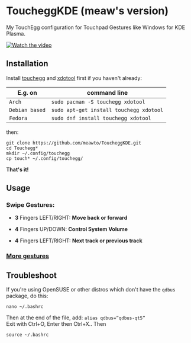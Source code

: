# ToucheggKDE (meaw's version)
My TouchEgg configuration for Touchpad Gestures like Windows for KDE Plasma.


[![Watch the video](https://i.imgur.com/v3UoNrC.png)](https://www.youtube.com/watch?v=WDlkP3R0-YU)


## Installation
Install [touchegg](https://github.com/JoseExposito/touchegg) and [xdotool](https://www.semicomplete.com/projects/xdotool/) first if you haven't already:

|E.g. on       | command line |
|--------------|---------------|
|`Arch`        | `sudo pacman -S touchegg xdotool`|
|`Debian based`| `sudo apt-get install touchegg xdotool`|
| `Fedora`     | `sudo dnf install touchegg xdotool`|

then:

```shell
git clone https://github.com/meawto/ToucheggKDE.git
cd Touchegg*
mkdir ~/.config/touchegg
cp touch* ~/.config/touchegg/
```
**That's it!**

## Usage
### Swipe Gestures:
  - **3** Fingers LEFT/RIGHT: **Move back or forward**   

  - **4** Fingers UP/DOWN: **Control System Volume**

  - **4** Fingers LEFT/RIGHT: **Next track or previous track** 

### [More gestures](https://github.com/NayamAmarshe/ToucheggKDE)

## Troubleshoot
If you're using OpenSUSE or other distros which don't have the `qdbus` package,
do this:
```shell
nano ~/.bashrc
````
Then at the end of the file, add: `alias qdbus=”qdbus-qt5”`   
Exit with Ctrl+O, Enter then Ctrl+X..
Then
```shell
source ~/.bashrc
```